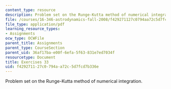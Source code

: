 ```yaml
---
content_type: resource
description: Problem set on the Runge-Kutta method of numerical integration.
file: /courses/16-346-astrodynamics-fall-2008/f429271127c0794aa72c5d7fcd7b336e_ex_33.pdf
file_type: application/pdf
learning_resource_types:
- Assignments
ocw_type: OCWFile
parent_title: Assignments
parent_type: CourseSection
parent_uid: 36af17ba-e00f-6efa-5f63-831e7ed7034f
resourcetype: Document
title: Exercises 33
uid: f4292711-27c0-794a-a72c-5d7fcd7b336e
---
```

Problem set on the Runge-Kutta method of numerical integration.